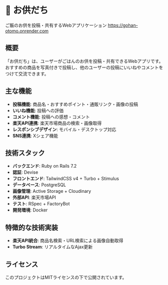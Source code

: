 # 🍚 お供だち

ご飯のお供を投稿・共有するWebアプリケーション
https://gohan-otomo.onrender.com

## 概要

「お供だち」は、ユーザーがごはんのお供を投稿・共有できるWebアプリです。おすすめの商品を写真付きで投稿し、他のユーザーの投稿にいいねやコメントをつけて交流できます。

## 主な機能

- **投稿機能**: 商品名・おすすめポイント・通販リンク・画像の投稿
- **いいね機能**: 投稿への評価
- **コメント機能**: 投稿への感想・コメント
- **楽天API連携**: 楽天市場商品の検索・画像取得
- **レスポンシブデザイン**: モバイル・デスクトップ対応
- **SNS連携**: Xシェア機能


## 技術スタック

- **バックエンド**: Ruby on Rails 7.2
- **認証**: Devise
- **フロントエンド**: TailwindCSS v4 + Turbo + Stimulus
- **データベース**: PostgreSQL
- **画像管理**: Active Storage + Cloudinary
- **外部API**: 楽天市場API
- **テスト**: RSpec + FactoryBot
- **開発環境**: Docker


## 特徴的な技術実装

- **楽天API統合**: 商品名検索・URL検索による画像自動取得
- **Turbo Stream**: リアルタイムなAjax更新

## ライセンス

このプロジェクトはMITライセンスの下で公開されています。
